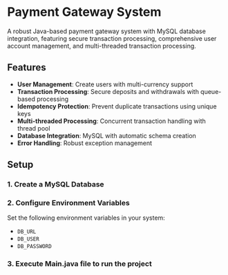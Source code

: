 # Payment Gateway System

A robust Java-based payment gateway system with MySQL database integration, featuring secure transaction processing, comprehensive user account management, and multi-threaded transaction processing.

## Features

- **User Management**: Create users with multi-currency support  
- **Transaction Processing**: Secure deposits and withdrawals with queue-based processing  
- **Idempotency Protection**: Prevent duplicate transactions using unique keys  
- **Multi-threaded Processing**: Concurrent transaction handling with thread pool  
- **Database Integration**: MySQL with automatic schema creation  
- **Error Handling**: Robust exception management

## Setup

### 1. Create a MySQL Database

### 2. Configure Environment Variables
Set the following environment variables in your system:

- `DB_URL`  
- `DB_USER`  
- `DB_PASSWORD`

### 3. Execute Main.java file to run the project
